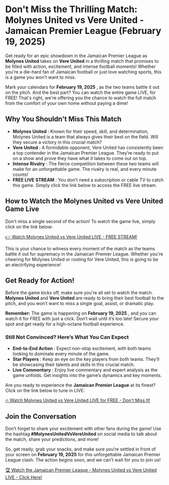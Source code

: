 # Don't Miss the Thrilling Match: Molynes United vs Vere United - Jamaican Premier League (February 19, 2025)

Get ready for an epic showdown in the Jamaican Premier League as **Molynes United** takes on **Vere United** in a thrilling match that promises to be filled with action, excitement, and intense football moments! Whether you're a die-hard fan of Jamaican football or just love watching sports, this is a game you won't want to miss.

Mark your calendars for **February 19, 2025** , as the two teams battle it out on the pitch. And the best part? You can watch the entire game LIVE, for FREE! That's right, we're offering you the chance to watch the full match from the comfort of your own home without paying a dime!

## Why You Shouldn't Miss This Match

- **Molynes United** : Known for their speed, skill, and determination, Molynes United is a team that always gives their best on the field. Will they secure a victory in this crucial match?
- **Vere United** : A formidable opponent, Vere United has consistently been a top contender in the Jamaican Premier League. They’re ready to put on a show and prove they have what it takes to come out on top.
- **Intense Rivalry** : The fierce competition between these two teams will make for an unforgettable game. The rivalry is real, and every minute counts!
- **FREE LIVE STREAM** : You don’t need a subscription or cable TV to catch this game. Simply click the link below to access the FREE live stream.

## How to Watch the Molynes United vs Vere United Game Live

Don't miss a single second of the action! To watch the game live, simply click on the link below:

[👉 Watch Molynes United vs Vere United LIVE - FREE STREAM!](https://tinyurl.com/livestreamfreeo?st=Molynes+United+vs+Vere+United&si=gh)

This is your chance to witness every moment of the match as the teams battle it out for supremacy in the Jamaican Premier League. Whether you're cheering for Molynes United or rooting for Vere United, this is going to be an electrifying experience!

## Get Ready for Action!

Before the game kicks off, make sure you're all set to watch the match. **Molynes United** and **Vere United** are ready to bring their best football to the pitch, and you won’t want to miss a single goal, assist, or dramatic play.

**Remember:** The game is happening on **February 19, 2025** , and you can watch it for FREE with just a click. Don’t wait until it’s too late! Secure your spot and get ready for a high-octane football experience.

### Still Not Convinced? Here’s What You Can Expect

- **End-to-End Action** : Expect non-stop excitement, with both teams looking to dominate every minute of the game.
- **Star Players** : Keep an eye on the key players from both teams. They’ll be showcasing their talents and skills in this crucial match.
- **Live Commentary** : Enjoy live commentary and expert analysis as the game unfolds. Get insights into the game’s dynamics and key moments.

Are you ready to experience the **Jamaican Premier League** at its finest? Click on the link below to tune in LIVE:

[🔥 Watch Molynes United vs Vere United LIVE for FREE - Don't Miss It!](https://tinyurl.com/livestreamfreeo?st=Molynes+United+vs+Vere+United&si=gh)

## Join the Conversation

Don’t forget to share your excitement with other fans during the game! Use the hashtag **#MolynesUnitedVsVereUnited** on social media to talk about the match, share your predictions, and more!

So, get ready, grab your snacks, and make sure you’re settled in front of your screen on **February 19, 2025** for this unforgettable Jamaican Premier League clash. The action begins soon, and we can’t wait for you to join us!

[🏆 Watch the Jamaican Premier League - Molynes United vs Vere United LIVE - Click Here!](https://tinyurl.com/livestreamfreeo?st=Molynes+United+vs+Vere+United&si=gh)
